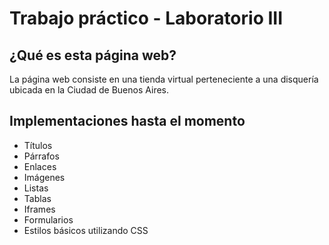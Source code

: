 # Trabajo práctico - Laboratorio III

## ¿Qué es esta página web?

La página web consiste en una tienda virtual perteneciente a una disquería ubicada en la Ciudad de Buenos Aires.

## Implementaciones hasta el momento

- Títulos
- Párrafos
- Enlaces
- Imágenes
- Listas
- Tablas
- Iframes
- Formularios
- Estilos básicos utilizando CSS